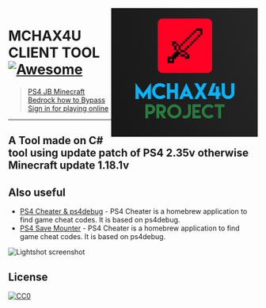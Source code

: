 
<img src="ico.png" align="right" />

# MCHAX4U CLIENT TOOL[![Awesome](https://cdn.jsdelivr.net/gh/sindresorhus/awesome@d7305f38d29fed78fa85652e3a63e154dd8e8829/media/badge.svg)](https://github.com/sindresorhus/awesome#readme)
> [PS4 JB Minecraft Bedrock how to Bypass Sign in for playing online](https://www.psxhax.com/threads/minecraft-v1-18-1-ps4-pkg-to-bypass-psn-play-on-minecraft-servers.12849/)
-------------------------------------------------------------
A Tool made on C# tool using update patch of PS4 2.35v
otherwise Minecraft update 1.18.1v
--------

## Also useful

- [PS4 Cheater & ps4debug](https://github.com/ctn123/PS4_Cheater) - PS4 Cheater is a homebrew application to find game cheat codes. It is based on ps4debug.
- [PS4 Save Mounter](https://github.com/ctn123/Binary-Releases) - PS4 Cheater is a homebrew application to find game cheat codes. It is based on ps4debug.


<img class="no-click screenshot-image" src="https://img001.prntscr.com/file/img001/GOeKsreMSuO8hxbZfLLREA.png" crossorigin="anonymous" alt="Lightshot screenshot" id="screenshot-image" image-id="280i7u6">

## License
[![CC0](https://licensebuttons.net/p/zero/1.0/88x31.png)](https://creativecommons.org/publicdomain/zero/1.0/)

